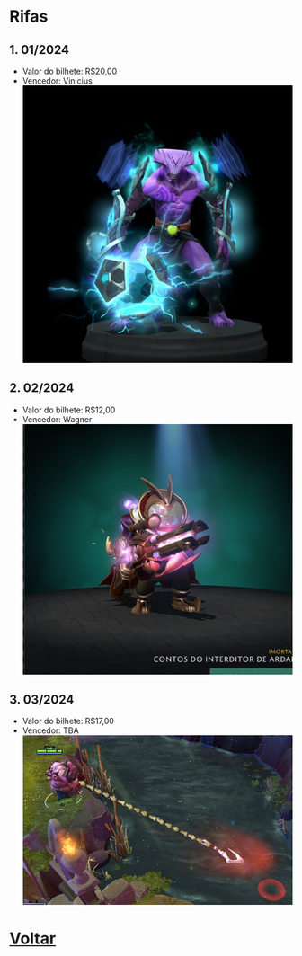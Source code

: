 # Rifas
## 1. 01/2024 
- Valor do bilhete: R$20,00
- Vencedor: Vinicius
![imagem1](img/void-immortals.jpg)

## 2. 02/2024 
- Valor do bilhete: R$12,00
- Vencedor: Wagner
![imagem1](img/sniper-ardal.jpg)


## 3. 03/2024 
- Valor do bilhete: R$17,00
- Vencedor: TBA
![imagem1](img/dragon-claw.jpg)

# [Voltar](README.md)
